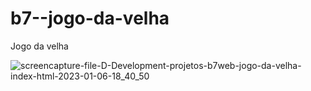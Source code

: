 # b7--jogo-da-velha
Jogo da velha

![screencapture-file-D-Development-projetos-b7web-jogo-da-velha-index-html-2023-01-06-18_40_50](https://user-images.githubusercontent.com/104371202/211104691-9214e4f8-5247-4df8-b9e8-3278b59cafa8.png)
